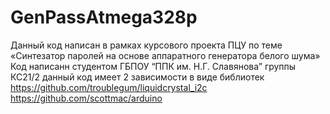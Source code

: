 # GenPassAtmega328p
Данный код написан в рамках курсового проекта ПЦУ по теме «Синтезатор паролей на основе аппаратного генератора белого шума»
Код написанн студентом ГБПОУ “ППК им. Н.Г. Славянова” группы КС21/2 
данный код имеет 2 зависимости в виде библиотек 
https://github.com/troublegum/liquidcrystal_i2c
https://github.com/scottmac/arduino
